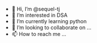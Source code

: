 - 👋 Hi, I’m @sequel-tj
- 👀 I’m interested in DSA
- 🌱 I’m currently learning python
- 💞️ I’m looking to collaborate on ...
- 📫 How to reach me ...

<!---
sequel-tj/sequel-tj is a ✨ special ✨ repository because its `README.md` (this file) appears on your GitHub profile.
You can click the Preview link to take a look at your changes.
--->
